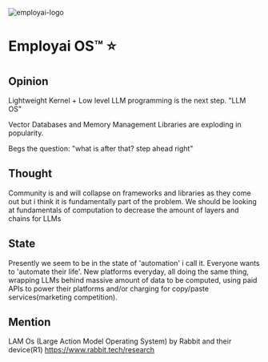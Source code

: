 
![employai-logo](https://github.com/Jepse/Employai/assets/35108098/a71a4a34-c320-4c0d-a856-a7383d12c9a0)

# Employai OS™ ⭐

## Opinion

Lightweight Kernel + Low level LLM programming is the next step. "LLM OS"

Vector Databases and Memory Management Libraries are exploding in popularity.

Begs the question: "what is after that? step ahead right" 

## Thought

Community is and will collapse on frameworks and libraries as they come out but i think it is fundamentally part of the problem.
We should be looking at fundamentals of computation to decrease the amount of layers and chains for LLMs

## State

Presently we seem to be in the state of 'automation' i call it. Everyone wants to 'automate their life'.
New platforms everyday, all doing the same thing, wrapping LLMs behind massive amount of data to be computed,
using paid APIs to power their platforms and/or charging for copy/paste services(marketing competition).

## Mention

LAM Os (Large Action Model Operating System) by Rabbit and their device(R1)
https://www.rabbit.tech/research
